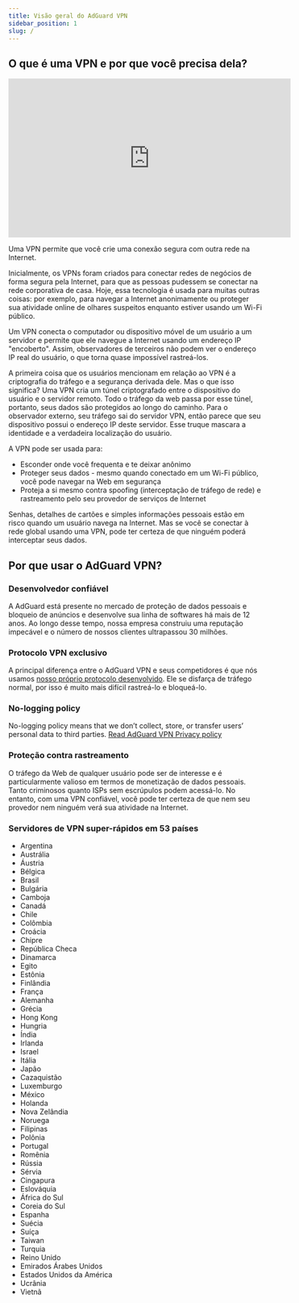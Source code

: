 ```yaml
---
title: Visão geral do AdGuard VPN
sidebar_position: 1
slug: /
---
```


## O que é uma VPN e por que você precisa dela?

<iframe width="560" height="315" class="youtube-video" src="https://www.youtube-nocookie.com/embed/7149L3xPmSE" title="Player de vídeo do YouTube" frameborder="0" allow="accelerometer; autoplay; clipboard-write; encrypted-media; gyroscope; picture-in-picture" allowfullscreen></iframe>

Uma VPN permite que você crie uma conexão segura com outra rede na Internet.

Inicialmente, os VPNs foram criados para conectar redes de negócios de forma segura pela Internet, para que as pessoas pudessem se conectar na rede corporativa de casa. Hoje, essa tecnologia é usada para muitas outras coisas: por exemplo, para navegar a Internet anonimamente ou proteger sua atividade online de olhares suspeitos enquanto estiver usando um Wi-Fi público.

Um VPN conecta o computador ou dispositivo móvel de um usuário a um servidor e permite que ele navegue a Internet usando um endereço IP "encoberto". Assim, observadores de terceiros não podem ver o endereço IP real do usuário, o que torna quase impossível rastreá-los.

A primeira coisa que os usuários mencionam em relação ao VPN é a criptografia do tráfego e a segurança derivada dele. Mas o que isso significa? Uma VPN cria um túnel criptografado entre o dispositivo do usuário e o servidor remoto. Todo o tráfego da web passa por esse túnel, portanto, seus dados são protegidos ao longo do caminho. Para o observador externo, seu tráfego sai do servidor VPN, então parece que seu dispositivo possui o endereço IP deste servidor. Esse truque mascara a identidade e a verdadeira localização do usuário.

A VPN pode ser usada para:

- Esconder onde você frequenta e te deixar anônimo
- Proteger seus dados - mesmo quando conectado em um Wi-Fi público, você pode navegar na Web em segurança
- Proteja a si mesmo contra spoofing (interceptação de tráfego de rede) e rastreamento pelo seu provedor de serviços de Internet

Senhas, detalhes de cartões e simples informações pessoais estão em risco quando um usuário navega na Internet. Mas se você se conectar à rede global usando uma VPN, pode ter certeza de que ninguém poderá interceptar seus dados.

## Por que usar o AdGuard VPN?

### Desenvolvedor confiável

A AdGuard está presente no mercado de proteção de dados pessoais e bloqueio de anúncios e desenvolve sua linha de softwares há mais de 12 anos. Ao longo desse tempo, nossa empresa construiu uma reputação impecável e o número de nossos clientes ultrapassou 30 milhões.

### Protocolo VPN exclusivo

A principal diferença entre o AdGuard VPN e seus competidores é que nós usamos [nosso próprio protocolo desenvolvido](/general/adguard-vpn-protocol). Ele se disfarça de tráfego normal, por isso é muito mais difícil rastreá-lo e bloqueá-lo.

### No-logging policy

No-logging policy means that we don’t collect, store, or transfer users’ personal data to third parties. [Read AdGuard VPN Privacy policy](https://adguard-vpn.com/privacy.html)

### Proteção contra rastreamento

O tráfego da Web de qualquer usuário pode ser de interesse e é particularmente valioso em termos de monetização de dados pessoais. Tanto criminosos quanto ISPs sem escrúpulos podem acessá-lo. No entanto, com uma VPN confiável, você pode ter certeza de que nem seu provedor nem ninguém verá sua atividade na Internet.

### Servidores de VPN super-rápidos em 53 países

- Argentina
- Austrália
- Áustria
- Bélgica
- Brasil
- Bulgária
- Camboja
- Canadá
- Chile
- Colômbia
- Croácia
- Chipre
- República Checa
- Dinamarca
- Egito
- Estônia
- Finlândia
- França
- Alemanha
- Grécia
- Hong Kong
- Hungria
- Índia
- Irlanda
- Israel
- Itália
- Japão
- Cazaquistão
- Luxemburgo
- México
- Holanda
- Nova Zelândia
- Noruega
- Filipinas
- Polônia
- Portugal
- Romênia
- Rússia
- Sérvia
- Cingapura
- Eslováquia
- África do Sul
- Coreia do Sul
- Espanha
- Suécia
- Suíça
- Taiwan
- Turquia
- Reino Unido
- Emirados Árabes Unidos
- Estados Unidos da América
- Ucrânia
- Vietnã
